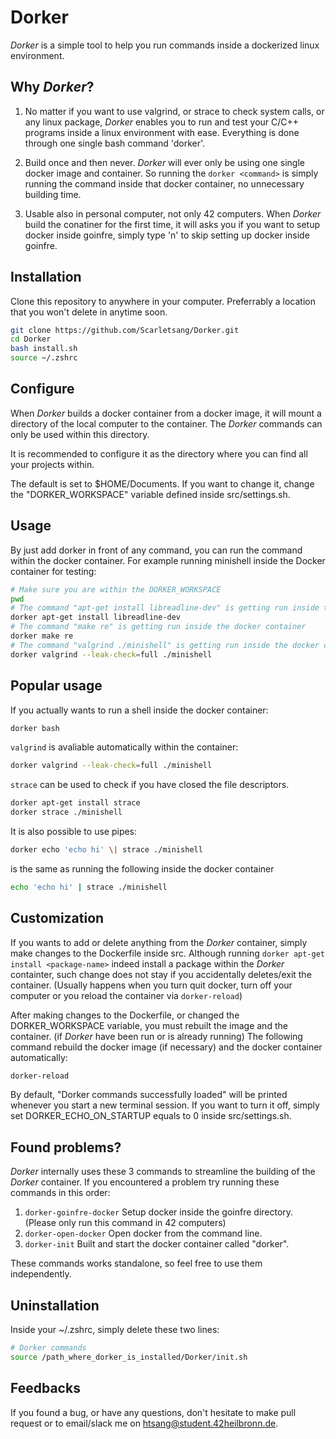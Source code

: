 # **Dorker**

*Dorker* is a simple tool to help you run commands inside a dockerized linux environment.

## Why *Dorker*?

1. No matter if you want to use valgrind, or strace to check system calls, or any linux package, *Dorker* enables you to run and test your C/C++ programs inside a linux environment with ease. Everything is done through one single bash command 'dorker'.

2. Build once and then never. *Dorker* will ever only be using one single docker image and container. So running the `dorker <command>` is simply running the command inside that docker container, no unnecessary building time.

3. Usable also in personal computer, not only 42 computers. When *Dorker* build the conatiner for the first time, it will asks you if you want to setup docker inside goinfre, simply type 'n' to skip setting up docker inside goinfre.

## Installation

Clone this repository to anywhere in your computer. Preferrably a location that you won't delete in anytime soon.

```bash
git clone https://github.com/Scarletsang/Dorker.git
cd Dorker
bash install.sh
source ~/.zshrc
```

## Configure

When *Dorker* builds a docker container from a docker image, it will mount a directory of the local computer to the container. The *Dorker* commands can only be used within this directory.

It is recommended to configure it as the directory where you can find all your projects within.

The default is set to $HOME/Documents. If you want to change it, change the "DORKER_WORKSPACE" variable defined inside src/settings.sh.

## Usage

By just add dorker in front of any command, you can run the command within the docker container. For example running minishell inside the Docker container for testing:

```bash
# Make sure you are within the DORKER_WORKSPACE
pwd
# The command "apt-get install libreadline-dev" is getting run inside the docker container
dorker apt-get install libreadline-dev
# The command "make re" is getting run inside the docker container
dorker make re
# The command "valgrind ./minishell" is getting run inside the docker container
dorker valgrind --leak-check=full ./minishell
```

## Popular usage

If you actually wants to run a shell inside the docker container:

```bash
dorker bash
```

`valgrind` is avaliable automatically within the container:

```bash
dorker valgrind --leak-check=full ./minishell
```

`strace` can be used to check if you have closed the file descriptors.

```bash
dorker apt-get install strace
dorker strace ./minishell
```

It is also possible to use pipes:

```bash
dorker echo 'echo hi' \| strace ./minishell
```

is the same as running the following inside the docker container

```bash
echo 'echo hi' | strace ./minishell
```

## Customization

If you wants to add or delete anything from the *Dorker* container, simply make changes to the Dockerfile inside src. Although running `dorker apt-get install <package-name>` indeed install a package within the *Dorker* containter, such change does not stay if you accidentally deletes/exit the container. (Usually happens when you turn quit docker, turn off your computer or you reload the container via `dorker-reload`)

After making changes to the Dockerfile, or changed the DORKER_WORKSPACE variable, you must rebuilt the image and the container. (if *Dorker* have been run or is already running) The following command rebuild the docker image (if necessary) and the docker container automatically:

```bash
dorker-reload
```

By default, "Dorker commands successfully loaded" will be printed whenever you start a new terminal session. If you want to turn it off, simply set DORKER_ECHO_ON_STARTUP equals to 0 inside src/settings.sh.

## Found problems?

*Dorker* internally uses these 3 commands to streamline the building of the *Dorker* container. If you encountered a problem try running these commands in this order:

1. `dorker-goinfre-docker` Setup docker inside the goinfre directory. (Please only run this command in 42 computers)
2. `dorker-open-docker` Open docker from the command line.
3. `dorker-init` Built and start the docker container called "dorker".

These commands works standalone, so feel free to use them independently.

## Uninstallation

Inside your ~/.zshrc, simply delete these two lines:

```bash
# Dorker commands
source /path_where_dorker_is_installed/Dorker/init.sh
```

## Feedbacks

If you found a bug, or have any questions, don't hesitate to make pull request or to email/slack me on htsang@student.42heilbronn.de.
